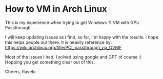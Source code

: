 # How to VM in Arch Linux

This is my experience when trying to get Windows 11 VM with GPU Passthrough.

I will keep updating issues as I find, so far, I'm happy with the results.
I hope this helps people out there.
It is heavily reference by:
https://wiki.archlinux.org/title/PCI_passthrough_via_OVMF

Most of the issues I had, I solved using google and GPT of course :)
Hopping you get something clear out of this.

Cheers,
Ravelo
